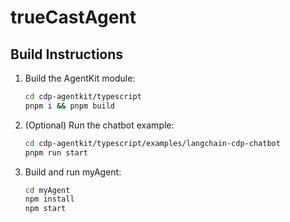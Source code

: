 # trueCastAgent

## Build Instructions

1. Build the AgentKit module:
   ```bash
   cd cdp-agentkit/typescript
   pnpm i && pnpm build
   ```

2. (Optional) Run the chatbot example:
   ```bash
   cd cdp-agentkit/typescript/examples/langchain-cdp-chatbot
   pnpm run start
   ```

3. Build and run myAgent:
   ```bash
   cd myAgent
   npm install
   npm start
   ```
